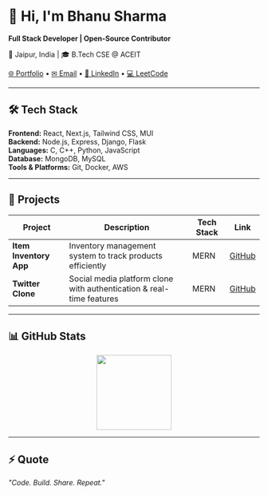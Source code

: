 # 👋 Hi, I'm Bhanu Sharma

**Full Stack Developer | Open-Source Contributor**  

📍 Jaipur, India | 🎓 B.Tech CSE @ ACEIT  

[🌐 Portfolio](https://bhanu-sharma-portfolio.vercel.app/) • [✉ Email](mailto:bhanusharma14581@gmail.com) • [🔗 LinkedIn](https://www.linkedin.com/in/bhanu-sharma-dev) • [💻 LeetCode](https://leetcode.com/bhanu-sharma)

---

## 🛠 Tech Stack

**Frontend:** React, Next.js, Tailwind CSS, MUI  
**Backend:** Node.js, Express, Django, Flask  
**Languages:** C, C++, Python, JavaScript  
**Database:** MongoDB, MySQL  
**Tools & Platforms:** Git, Docker, AWS  

---

## 🚀 Projects

| Project | Description | Tech Stack | Link |
|--------|-------------|------------|------|
| **Item Inventory App** | Inventory management system to track products efficiently | MERN | [GitHub](https://github.com/Bhanu-Sharma-7/ITEM-INVENTORY-APP) |
| **Twitter Clone** | Social media platform clone with authentication & real-time features | MERN | [GitHub](https://github.com/Bhanu-Sharma-7/Twitter-Clone-MERN-Stack-) |

---

## 📊 GitHub Stats

<p align="center">
  <img src="https://github-readme-stats.vercel.app/api?username=bhanu-sharma&show_icons=true&theme=radical&hide_border=true" height="150px"/>
</p>

---

## ⚡ Quote
*"Code. Build. Share. Repeat."*